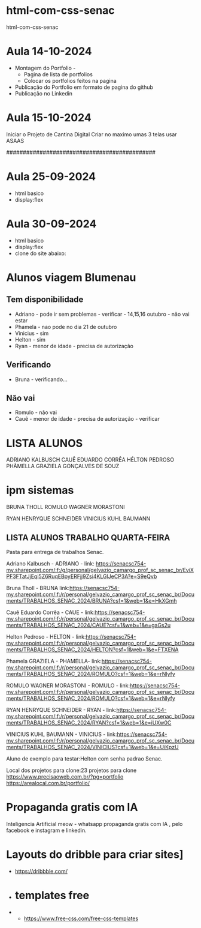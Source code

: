 # html-com-css-senac
html-com-css-senac

# Aula 14-10-2024
* Montagem do Portfolio - 
   * Pagina de lista de portfolios
   * Colocar os portfolios feitos na pagina
* Publicação do Portfolio em formato de pagina do github
* Publicação no Linkedin

# Aula 15-10-2024
Iniciar o Projeto de Cantina Digital
Criar no maximo umas 3 telas
usar ASAAS


#############################################


# Aula 25-09-2024
* html basico 
* display:flex

# Aula 30-09-2024
* html basico 
* display:flex
* clone do site abaixo:

# Alunos viagem Blumenau
## Tem disponibilidade
* Adriano - pode ir sem problemas - verificar - 14,15,16 outubro -  não vai estar
* Phamela - nao pode no dia 21 de outubro
* Vinicius - sim
* Helton - sim
* Ryan - menor de idade - precisa de autorização

## Verificando 
* Bruna - verificando...

## Não vai
* Romulo - não vai
* Cauê - menor de idade - precisa de autorização - verificar

# LISTA ALUNOS 
ADRIANO KALBUSCH
CAUÊ EDUARDO CORRÊA
HÉLTON PEDROSO
PHÂMELLA GRAZIELA GONÇALVES DE SOUZ

# ipm sistemas
BRUNA THOLL
ROMULO WAGNER MORASTONI

RYAN HENRYQUE SCHNEIDER
VINICIUS KUHL BAUMANN

## LISTA ALUNOS TRABALHO QUARTA-FEIRA
Pasta para entrega de trabalhos Senac.

Adriano Kalbusch    - ADRIANO - 
link: https://senacsc754-my.sharepoint.com/:f:/g/personal/gelvazio_camargo_prof_sc_senac_br/EviXPF3FTatJjEqi5Z6RuqEBpyERFjj9Zsi4KLGlJeCP3A?e=S9eQvb

Bruna Tholl - BRUNA 
link:https://senacsc754-my.sharepoint.com/:f:/r/personal/gelvazio_camargo_prof_sc_senac_br/Documents/TRABALHOS_SENAC_2024/BRUNA?csf=1&web=1&e=HkXGmh

Cauê Eduardo Corrêa - CAUE    - 
link:https://senacsc754-my.sharepoint.com/:f:/r/personal/gelvazio_camargo_prof_sc_senac_br/Documents/TRABALHOS_SENAC_2024/CAUE?csf=1&web=1&e=gaGs2u

Helton Pedroso - HELTON  - 
link:https://senacsc754-my.sharepoint.com/:f:/r/personal/gelvazio_camargo_prof_sc_senac_br/Documents/TRABALHOS_SENAC_2024/HELTON?csf=1&web=1&e=FTXENA

Phamela GRAZIELA - PHAMELLA- 
link:https://senacsc754-my.sharepoint.com/:f:/r/personal/gelvazio_camargo_prof_sc_senac_br/Documents/TRABALHOS_SENAC_2024/ROMULO?csf=1&web=1&e=rNlyfy

ROMULO WAGNER MORASTONI - ROMULO   - 
link:https://senacsc754-my.sharepoint.com/:f:/r/personal/gelvazio_camargo_prof_sc_senac_br/Documents/TRABALHOS_SENAC_2024/ROMULO?csf=1&web=1&e=rNlyfy

RYAN HENRYQUE SCHNEIDER - RYAN     - 
link:https://senacsc754-my.sharepoint.com/:f:/r/personal/gelvazio_camargo_prof_sc_senac_br/Documents/TRABALHOS_SENAC_2024/RYAN?csf=1&web=1&e=iUXw0C

VINICIUS KUHL BAUMANN   - VINICIUS - 
link:https://senacsc754-my.sharepoint.com/:f:/r/personal/gelvazio_camargo_prof_sc_senac_br/Documents/TRABALHOS_SENAC_2024/VINICIUS?csf=1&web=1&e=UiKpzU

Aluno de exemplo para testar:Helton com senha padrao Senac.

Local dos projetos para clone:23 projetos para clone
https://www.precisaoweb.com.br/?pg=portfolio
https://arealocal.com.br/portfolio/

# Propaganda gratis com IA 

Inteligencia Artificial meow - whatsapp
propaganda gratis com IA , pelo facebook e instagram e linkedin.

# Layouts do dribble para criar sites]
* https://dribbble.com/

* # templates free
* * https://www.free-css.com/free-css-templates














